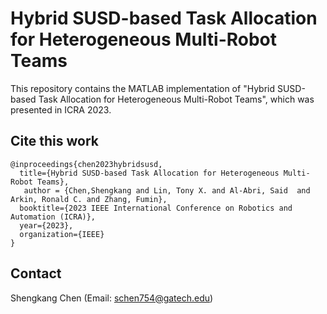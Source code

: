 # Hybrid SUSD-based Task Allocation for Heterogeneous Multi-Robot Teams
This repository contains the MATLAB implementation of "Hybrid SUSD-based Task Allocation for Heterogeneous Multi-Robot Teams", which was presented in ICRA 2023.

## Cite this work
```
@inproceedings{chen2023hybridsusd,
  title={Hybrid SUSD-based Task Allocation for Heterogeneous Multi-Robot Teams},
   author = {Chen,Shengkang and Lin, Tony X. and Al-Abri, Said  and Arkin, Ronald C. and Zhang, Fumin},
  booktitle={2023 IEEE International Conference on Robotics and Automation (ICRA)},
  year={2023},
  organization={IEEE}
}
```

## Contact
Shengkang Chen (Email: schen754@gatech.edu)
